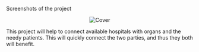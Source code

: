 Screenshots of the project

<p align="center">
  <img src="./screenshots/.png" alt="Cover"/>
</p>

This project will help to connect available hospitals with organs and the needy patients.
This will quickly connect the two parties, and thus they both will benefit.

